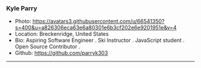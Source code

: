 ### Kyle Parry
- Photo: https://avatars3.githubusercontent.com/u/66541350?s=400&u=a826306eca63e6a80301e6b3cf202e6e9201951e&v=4
- Location: Breckenridge, United States
- Bio: Aspiring Software Engineer . Ski Instructor . JavaScript student . Open Source Contributor .
- Github: https://github.com/parryk303
***
